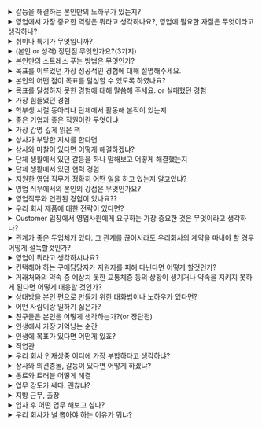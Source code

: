 <details markdown = "1">
<summary>갈등을 해결하는 본인만의 노하우가 있는지?</summary>
갈등 과정에서 서로 간의 감정이 많이 상했을겁니다. 저는 우선 감정을 안정화 하기 위해 다양한 시도를 할거같습니다.<br>
대학 팀프로젝트 당시 주제 선정 과정에서 팀원들과 갈등을 겪었던 적이 있습니다.<br>
이때 저는 대화를 서로 진솔히 나눠보기 위해 서로 저녁도 같이 먹고, 카페에서 얘기도 나누면서 시간을 보냈습니다.<br>
이후 서로 친해지고 나니 대화하기가 한결 수월해졌고, 팀프로젝트 주제 선정도 잘 마무리 되었습니다.<br>
</details>

<details markdown = "1">
<summary>영업에서 가장 중요한 역량은 뭐라고 생각하나요?, 영업에 필요한 자질은 무엇이라고 생각하나?</summary>
저는 무엇보다 고객 지향적 태도가 가장 중요하다고 생각합니다.<br>
제품이나 솔루션에 대한 완벽한 이해뿐만 아니라, 고객분들의 비즈니스적 목표나 과제를 경청하고 이를 바탕으로 이해를 한 후에, 적합한 솔루션을 제안드리는것이 성공적인 영업활동이라고 생각하기 떄문입니다.<br>
<br>
그리고 고객사 분들과 거짓 없이 소통하는 것도 중요하다고 생각합니다.<br>
미팅을 하다보면 수주하고 싶다는 욕심 때문에 안되는 기능을 된다 하거나, 확인이 필요한 사항을 내부 협의 없이 진행할 수 있습니다.<br>
하지만 영업사원은 자신이 하는 말에 책임을 져야 하기 때문에 가능한 것과 가능하지 않은 것의 선을 확실하게 알고 영업할 필요가 있습니다.<br>
무조건적으로 예스만 외치다 고객사와의 약속을 못 지킨다면 신뢰도 잃고, 최악의 경우 실주 할 수도 있기 떄문입니다.<br>
따라서 너무 무리해서 영업하다 신뢰를 잃는 것보다 거짓 없이 고객사를 대하는 것이 중요한 것 같습니다.<br>
</details>

<details markdown = "1">
<summary>취미나 특기가 무엇입니까?</summary>
등산,배드민턴, 산책, 노래 부르고 듣는거, 이윤나 효과(걱정이 많을때 산책하면 생각도 정리되고, 정리 과정에서~~ 원래 움직이는거 싫어했는데 취미 되었음)<br>
특기 : 새로운 사람에게 말 붙이는거? <br>
</details>

<details markdown = "1">
<summary>(본인 or 성격) 장단점 무엇인가요?(3가지)</summary>
저의 가장 큰 장점은 공감 능력을 바탕으로 한 의사소통 능력이라고 생각합니다. 고등학교때 친구들의 추천을 받아 또래상담가를 맡게 되었고, 다양한 사람들의 고민을 듣고 같이 공감 및 소통하는 방법에 대해 배우게 되었습니다.<br>
이러한 경험을 바탕으로 현재도 다른 사람들의 말을 경청하고, 개개인의 상황에 맞게 대화를 이어나가면서 여러 사람들과 좋은 관계를 이어나가고 있습니다.
단점은 때로 거절을 잘 못한다는 것입니다.<br>
대학교 시절 ppt 제작으로 교수님께 칭찬을 받은 후, 동기들이 ppt 제작이 필요할때 저에게 도움을 요청했던 적이 있습니다.<br>
이때 도움 요청을 거절하지 못해서 시험기간에도 ppt제작에 도움을 주어 일정에 차질이 생겼었던적이 있습니다.<br>
현재는 도움 요청에 대해 가능한 한에서만 수락하고 불가능하다면 불가능한 이유를 객관적이고 솔직하게 이야기 하면서 정중하게 거절하려고 노력하고있습니다.<br>
(앞으로 마주하는 다른 단점들도 반복적으로 성찰하고 깨우치고 이를 극복하기 위해 노력 ~~~)<br>
<br>
장점, 단점 남은거 두가지<br>
장점 : 맡은일은 밤을 세서라도 해내는 끈기와 책임감 인것 같습니다. 실제로 학부 연구생시절 2달 동안 항상 새벽 2시 이후 퇴근하면서 맡은일은 어떻게든 하려했다 ~~~ 팀 프로젝트에서도 ~~~. 약속은 어떻게든 지킨다<br>
단점 : 과몰입, 친구 상황에 더 슬퍼함. 과한것은 자제 필요. 현재는 너무 과몰입하지 않고 감정을 절제하려고 한다.<br>
단점 : 직설적이지 못하다는 단점. 팀프로젝트때 참여 안하는 팀원 있었음 -> 직접적으로 문제 제기를 못하고 업무를 나누 어 진행함 -> 지금은 상대방 감정을 존중하면서 필요한 상황엔 직설적으로 피드백을 주도록 노력하고있음<br>
</details>

<details markdown = "1">
<summary>본인만의 스트레스 푸는 방법은 무엇인가?</summary>
저는 주로 산책을 하면서 스트레스를 풉니다. 밖에서 몸을 움직이기에 답답한 마음이 해소되고, 제가 현재 왜 스트레스를 받고 어떻게 해나가야할 지 생각 정리를 하기 좋기 때문입니다.<br>
그리고 노래감상 or 노래방<br>
(적당한 스트레스는 긴장김으로 오히려 성과~)<br>
</details>

<details markdown = "1">
<summary>목표를 이루었던 가장 성공적인 경험에 대해 설명해주세요.</summary>
학부 연구생 시절 지상 원격 측정 장비를 통한 이산화질소 원격 측정 과제 수주에 성공하고, 프로젝트를 완료한 과정이 목표를 이루었던 가장 성공적인 경험이었던것 같습니다.<br>
과제 수주를 위해 관련 연구실에서 진행 중인 연구 사항 및 논문을 분석하여 연구실 별 평균 산출 오차를 계산하였고, Nasa의 Pandora 장비를 이용하여 관측하는 저희 연구실은 약 5배 정도 산출 오차가 적다는 점을 강조하여 연구과제를 수주할 수 있었습니다.<br>
<br>
프로젝트 진행 과정에서 해상도가 낮아서 측정이 되지 않았던 장비를 통해 공장 굴뚝에서 배출되는 이산화질소 농도 관측 가능 여부를 판단하였습니다. 이때 해당 장비의 해상도로 관측한 사례가 존재하지 않았고, 실제로 관측을 진행하였을때도 원하는 산출 정확도를 얻지 못하였습니다.<br>
하지만 여러 전문가 분들에게 자문을 구하여 장비 튜닝만이 해답임을 알게되었고, 추가 예산을 얻기 위해 장비 튜닝의 필요성을 증명하였습니다.<br>
최종적으로 산출 정확도를 20%에서 70%까지 높일수 있게 되었고, 성공적으로 프로젝트를 마무리할 수 있었습니다.<br>
<br>
(이때 국내 연구실의 평균 산출 오차는 3.4 * 10^-3(radiance) 였지만, 나사의 판도라 장비의 사용권이 있는 저희 연구실의 평균 산출오차는 6.8 * 10-4로 약 5배 정도 뛰어난 산출결과)<br>
</details>

<details markdown = "1">
<summary>본인의 어떤 점이 목표를 달성할 수 있도록 하였나요?</summary>
목표를 달성하는데 큰 역할을 한 점은 제가 포기하지 않고 문제를 해결하려는 책임감을 바탕으로 한 끈기와 여러 사람들께 도움을 요청드리고, 관련 자료를 열심히 찾아본 적극성이 목표를 달성할 수 있게 한것 같습니다.<br>
처음에는 해상도 문제와 같은 기술적인 어려움에 직면했을때, 몇 번의 측정 끝에도 원하는 산출 정확도의 결과를 얻지 못했습니다.<br>
그럼에도 불구하고, 저는 다양한 논문과 기술 문서들을 열심히 검색하며 해결책을 파악하려고 노력했습니다. 또한, 여러 전문가분들에게 자문을 요청드리는 과정에서 문제의 본질을 깊이 이해하게 되었고, 최종적으로 해결방안을 도출하였습니다.<br>
저의 끈기와 자기 주도적인 태도는 프로젝트를 성공적으로 이끈 주요 원동력이였다고 생각합니다. 앞으로도 문제를 해결하기 위한 끈기와 적극성을 바탕으로 맡은 일을 책임감 있게 수행하고, 좋은 성과를 내는 사원으로 성장하고자 합니다.
</details>

<details markdown = "1">
<summary>목표를 달성하지 못한 경험에 대해 말씀해 주세요. or 실패했던 경험</summary>
학부 시절, 저는 수석으로 졸업하는 것을 목표로 삼았으나 달성하지 못한 경험이 있습니다.<br>
이때 저는 흥미가 가는 과목에 대해서는 성적이 좋았으나, 재미가 없다고 느껴진 특정 전공 과목들에 대한 성적이 좋지 못하였습니다.<br>
이 경험을 통해 제가 관심을 가지 않았던 부분에 대해서도 진지한 태도로 접근해야 하며, 큰 목표를 이루기 위해서는 세부적인 요소 하나하나에 무관심하거나 소홀히 해서는 안된다는 점을 깨달았습니다.<br> 
<br>
꼬리질문 - 이를 자신의 삶에 어떻게 반영하였나요?<br>
개발 프로젝트 예시 -> 동시성 제어 해본것<br>
</details>

<details markdown = "1">
<summary>가장 힘들었던 경험</summary>
학부 연구생 시절 국립환경 과학원 장비를 통해 이산화질소 산측 정확도를 높이는 과정이 가장 힘들었던 경험인 것 같습니다.<br>
관련 자료나 논문을 바탕으로 5달간 여러 시도를 해보았지만, 끝내 산출 정확도는 신뢰도 범위 밖이였고, 개선할 수 없었습니다.<br> 
이러한 상황속에서 우선 저의 연구 과정을 전부 정리하고, 장비를 개발한 회사, 여러 교수님들, 그리고 타 대학 박사 분들께 현재 상황에 대해 설명을 드리고 자문을 요청드렸습니다.<br>
저의 자문 요청에 대해 모두 "이런 시도까지 해봤는데 안되는거면, 장비 튜닝이 답인 것 같다, 현재 상황을 잘 정리해서 증명한다면 연구진 분들께서도 분명 이해하실거다" 라는 답변을 주셨습니다.<br>
이후 저는 제가 시도했던 방법들을 정리하여 각 방법마다 산출 오차가 개선되지 않음을 발표하게 되었고, 최종적으로 장비 튜닝을 위한 추가 예산을 따내게 되었습니다.<br>
해당 경험을 통해 저는 포기하지 않고 노력한다면 모든지 할수 있다는 마음가짐을 가지게 되었고, 여러 전문가분들께 자문을 요청드리는 용기가 문제의 해결책이 될 수 있다는 것을 배웠습니다.<br>
</details>

<details markdown = "1">
<summary>학부생 시절 동아리나 단체에서 활동해 본적이 있는지</summary>
학부생 시절 학과 내 축구 동아리에 가입하여 활동하였고, 학생회에서 대내협력부장을 맡아 학과 여러 행사에 참여를 요청드렸습니다.<br>
그리고 연구실에서 학부 연구생 활동을 하였습니다. 
</details>

<details markdown = "1">
<summary>좋은 기업과 좋은 직원이란 무엇이냐</summary>
좋은 기업 : 직원들이 잠재력을 발휘하고 성장할 수 있는 환경을 조성한 기업.
좋은 직원 : 맡은 역할과 책임을 성실히 수행하고, 어떻게 우리 기업이 더 성장해 나갈 수 있을지 고민하는 직원.
</details>

<details markdown = "1">
<summary>가장 감명 깊게 읽은 책</summary>
저는 거절은 해야겠는데 말을 못하겠고라는 책을 가장 감명 깊게 읽은 것 같습니다.<br>
해당 책을 통해 사람들이 거절은 잘 못하는 이유은 대개 관계 불안 있고, 오히려 거절을 하는 것이 자신에게 도움이 될 뿐만 아니라, 관계 유지에 도움이 된다는 것을 알게 되었습니다.<br>
이후 저는 도움 요청에 대해 가능한 한에서만 수락하고 불가능하다면, 불가능한 이유를 솔직하게 이야기하면서 정중하게 거절하려고 노력하고있습니다.<br>
</details>

<details markdown = "1">
<summary>상사가 부당한 지시를 한다면</summary>
저는 우선적으로 법적이나, 회사 내규에 어긋나는 지시거나 회사의 이윤에 해를 끼치는지 부터 판단해 보겠습니다.<br>
이때 만약 어긋나는 일이라고 확인된다면 가까운 선배뿐과 조용히 조언을 구한 후 행동하겠습니다.<br>
하지만 부당한 지시가 저만의 생각이였다면, 일단은 지시를 따르겠습니다. <br>
먼저 회사생활을 시작하신 상사의 지시는 이유가 있다고 생각하고, 큰 일이 아니라면 지시 이행 후에 나중에 개인적으로 말씀드려도 되는 부분이라고 생각합니다.<br>
</details>

<details markdown = "1">
<summary>상사와 마찰이 있다면 어떻게 해결하겠냐?</summary>
상사분과 갈등이 생긴다면, 우선 상사분과 대화를 통해 문제를 해결하도록 적극적으로 노력하겠습니다.<br>
이때 상사분의 생각과 의견을 들어보고, 어디서 부터 오해가 생겼는지 파악하여 그것을 해결하도록 하겠습니다.<br>
상사분은 인생과 실무에 있어 저보다는 경험이 많은 분이므로, 의견을 받아들이되, 불합리하거나 회사의 이익에 반하는 것이 있으면 의견을 제시하여 조율하도록 노력하겠습니다.<br>
</details>

<details markdown = "1">
<summary>단체 생활에서 있던 갈등을 하나 말해보고 어떻게 해결했는지</summary>
네 저는 팀프로젝트를 하면서 갈등을 해결했던 경험이 있습니다.<br>
교수님께서 기말고사 대체로 팀 과제를 내주셨습니다.<br>
그런데 다른 팀원분들께서 개인 약속과 개인 시험 공부가 있다며 조별 과제를 피했습니다.<br>
저는 그때 이렇게 하다가는 안되겠다는 생각을 가지고 가능한 시간을 만들어서 조원들에게 설문조사를 하였습니다.<br>
설문 조사 내용을 바탕으로 수업시간 앞뒤 약 한시간 정도의 시간을 활용해서 과제를 해보면 어떨지 의견을 구했습니다.<br>
결과적으로 짧은 시간안에 효율적으로 기말고사 과제를 잘 마무리 할 수 있었습니다.<br>
</details>

<details markdown = "1">
<summary>단체 생활에서 있던 협력 경험</summary>
학부 연구생 시절, 저는 지상, 항공, 위성 총 3부문에 대한 이산화질소 관련 연구과제 수주를 위한 자료 조사를 동료 3명과 함께 진행했습니다. 제가 맡은 부문은 지상이었고, 다른 두 명은 각각 항공과 위성 부문을 담당했습니다. 저희 연구실은 지상과 위성 부문에서 강점을 가지고 있어, 이 두 부문의 조사는 빠르게 마무리되었습니다.<br>
그러나 항공 부문에 대한 경험 부족으로 인해, 해당 부문의 조사에 어려움을 겪었습니다. 이에 저를 포함한 팀원 모두가 항공 부문의 조사에 참여하기로 결정했습니다. 저희는 위성과 항공 부문의 농도 산출 원리가 유사하다는 점과, 저희 연구실이 세계 최초로 환경 관련 정지궤도 위성인 GEMS의 이산화질소 농도 산출 알고리즘을 개발했다는 점을 강조했습니다.
이러한 노력의 결과로, 저희는 지상과 위성 부문에 대한 연구 과제를 수주하는 데 성공했습니다. 항공 부문에 관해서는 충남대학교와 공동 연구를 진행 하게 되었습니다.<br>
</details>

<details markdown = "1">
<summary>지원한 영업 직무가 정확히 어떤 일을 하고 있는지 알고있냐?</summary>
슈어소프트테크의 패키지 소프트웨어 및 자동화 솔루션에 대한 판매 영업을 하거나, 소프트웨어 엔지니어링 서비스 기술 영업을 하는것으로 알고 있습니다.<br>
</details>

<details markdown = "1">
<summary>영업 직무에서의 본인의 강점은 무엇인가요?</summary>
누구를 만나도 대화를 이어나갈수 있는 친화력, 객관적으로 데이터를 분석하고 이를 기반으로 저희 제품의 수주를 이끌어낼수 있는 설득력, 실제 개발 경험<br>
</details>

<details markdown = "1">
<summary>영업직무와 연관된 경험이 있나요??</summary>
야간 편의점 알바 당시, 브레디크라는 gs25의 빵 브랜드, 초기에 폐기가 너무 많이 남 -> 우유로 반죽했다는 점을 강조하여, 판매를 해본적<br>
그리고 학생회 당시, 다른 과는 전자레인지로 만들어진 고기를 돌린다면, 우리가 직접 불맛을 내고 구워서, 완판한 경험이 있다.<br>
학부 연구생 당시, 타 연구실에서 비해 저희가 가지는 산출 오차적 장점을 수치적으로 계산하여 연구과제 수주
</details>

<details markdown = "1">
<summary>우리 회사 제품에 대한 전략이 있다면?</summary>
아직 미래 기술에 대한 검증 시스템을 제대로 도입하지 않은곳이 많아보임 -> 이곳을 공략하겠다.<br>
</details>

<details markdown = "1">
<summary>Customer 입장에서 영업사원에게 요구하는 가장 중요한 것은 무엇이라고 생각하나?</summary>
고객 입장에서 영업사원에게 요구하는 것은 이해도와 신뢰도라고 생각합니다.<br>
고객분들은 자신의 비즈니스 요구와 문제를 정확히 이해하고, 이에 맞는 솔루션을 제안하는 영업사원 분을 선호하기 때문입니다.<br>
그리고 약속을 지키고 정직하게 행동하는 것 -> 신뢰도
</details>

<details markdown = "1">
<summary>관계가 좋은 두업체가 있다. 그 관계를 끊어서라도 우리회사의 계약을 따내야 할 경우 어떻게 설득할것인가?</summary>
만약 관계가 좋은 두 업체사이에서 저희 회사의 계약을 따내야 한다면, 저는 타 제품에 비해 저희 제품이 고객사의 비즈니스적 목표나 성장에 어떻게 기여할 수 있는지를 명확하게 제시할 것 같습니다.<br>
그리고 저는 고객분들에게 제가 단순히 제품을 판매하는 것 뿐 아니라, 고객분들의 성공을 위해 진정으로 함께하는 파트너임을 행동을 통해 보여드릴것 같습니다.<br> 
</details>

<details markdown = "1">
<summary>영업이 뭐라고 생각하시나요?</summary>
저희 동료분들께서 개발하신 솔루션을 시장에 소개하고, 그 가치를 증명하고 성과를 내기 위해 최전방에서 노력하는 역할이라고 생각합니다.<br>
</details>

<details markdown = "1">
<summary>컨택해야 하는 구매담당자가 지원자를 피해 다닌다면 어떻게 할것인가?</summary>
우선 담당자분께서 바쁘거나 다른 우선순위에 집중 하시는 경우라면, 고객분의 입장을 이해하려고 노력할 것입니다.<br>
만약 저희의 제품이 마음에 들지 않으셔서 저를 피해 다니신다면, 이메일이나 메세지를 통해 저희 제품에 이점과 고객분들의 비즈니스에 어떤 영향을 미칠 수 있는지 보내드려, 마음을 돌리기 위해 노력하겠습니다.<br>
</details>

<details markdown = "1">
<summary>거래처와의 약속 중 예상치 못한 교통체증 등의 상황이 생기거나 약속을 지키지 못하게 된다면 어떻게 대응할 것인가?</summary>
예상치 못한 교통체증과 같은 상황이 발생한다면, 가능한 빨리 거래처에 연락해서 상황을 알리고, 사과의 말을 전하고 예상 도착 시간을 알려드릴거 같습니다.<br>
그리고 이런 상황이 다시는 발생하지 않도록, 약속 시간을 보다 여유롭게 잡거나, 1시간 정도 일찍 도착할것 같습니다.<br>
</details>

<details markdown = "1">
<summary>상대방을 본인 편으로 만들기 위한 대화법이나 노하우가 있다면?</summary>
저는 상대방의 이야기를 경청하고, 상대방의 의견을 존중하는 것에서 시작된다고 생각합니다.<br>
이때 상대방의 감정과 동기를 이해하고 그에 맞게 공감함으로서, 상대방에게 신뢰감을 줄 수 있고, 제게 마음을 좀더 열 수 있다고 생각합니다.<br>
</details>

<details markdown = "1">
<summary>어떤 사람이랑 일하기 싫은가?</summary>
저는 일에 대해 비협조적인 사람과 일하기 힘들다고 생각합니다.<br>
조직은 목표를 다같이 만들어 나가야 하기 떄문에, 비협조적인 경우에는 협력하기 어렵다고 생각하기 떄문입니다.<br>
</details>

<details markdown = "1">
<summary>친구들은 본인을 어떻게 생각하는가?(or 장단점)</summary>
친구들이 말하는 저는 같이 있으면 재미있다는 것입니다.<br>
여러 사람들과 있을때 재밌는 분위기를 조성하는 역할을 해서 이런 얘기를 종종 듣는것 같습니다.<br>
반면 제 단점을 과몰입을 하는 것이라고 생각하는 것 같습니다.<br>
친구들이 슬프거나 기쁠때 오히려 제가 더 기뻐하고 더 슬퍼하는 경우가 있습니다.<br>
뭐든 과한것은 좋지 않기 떄문에 현재는 너무 과몰입하지 않고 감정을 절제하려고 노력하고 있습니다.<br>
</details>

<details markdown = "1">
<summary>인생에서 가장 기억남는 순간</summary>
이것도 학부 연구생 시절 마친 순간<br>
</details>

<details markdown = "1">
<summary>인생에 목표가 있다면 어떤게 있죠?</summary>
우선 회사에서의 목표를 말씀드리자면 10년 내로 사업개발 팀에서 영업 전문가로 성장하고, 후배들의 멘토가 되고자 합니다.<br>
개인적으로는 어떤 자리에 있어도 필요한 사람이 되자는 것이 목표입니다.<br>
지금까지 여러 프로젝트 및 과제에서 언제나 제 몫을 다하는 사람으로 항시 그 일에 필요한 사람으로 기억되기 위해 노력했습니다.<br>
앞으로도 기억되는 사람이 되고자 맡은 일에 최선을 다하며 신뢰와 믿음을 쌓아 가고자 합니다.<br>
</details>

<details markdown = "1">
<summary>직업관</summary>
제가 평상시에 생각하는 직업관의 첫번째는 가장 잘할 수 있는 일을 하는 것입니다.<br>
다른 사람들을 설득하고 목표를 달성하는 영업은 제가 가장 잘할 수 있는 일이라 확신합니다.<br>
둘째로 흥미와 재미를 가지고 일할 수 있는 분야에서 일을 하는 것입니다.<br>
CS 지식을 배우고 실제 개발을 경험해보는 과정에서 sw분야에 대한 흥미와 즐거움을 느끼게 되었고, 여러 사람을 만나는 것을 좋아하기에 영업이 저랑 잘 맞다고 생각합니다.<br>
마지막으로는 자부심을 가지며 일할 수 있는 곳에서 근무하는 것입니다.<br>
</details>

<details markdown = "1">
<summary>우리 회사 인재상중 어디에 가장 부합하다고 생각하냐?</summary>
저는 챌린저(보다 안전한 사회를 만들기 위해 꿈과 열정을 가지고 도전하는 인재)와 적합한 지원자라고 생각합니다.<br>
실제 이커머스 개발 프로젝트 당시에도, 멘토분들께서 멀티쓰레드까지는 다뤄볼 필요가 없다라고 하심.<br>
하지만 이커머스 플랫폼 특성상 멀티쓰레드 관련 문제를 다루어 보고 싶었고, 최종적으로 동시성 제어를 하여 저의 플랫폼이 정상적으로 동작하게끔 하였다.<br>
그리고 학부 시절에서 항상 한발짝 더 나아간다는 생각으로 프로젝트에 임했고, 좋은 결과를 얻었다.<br>
</details>

<details markdown = "1">
<summary>상사와 의견충돌, 갈등이 있다면 어떻게 하겠냐?</summary>
상사분과 갈등이 생긴다면, 우선 대화를 통해 문제를 해결하도록 노력하겠습니다.<br>
상사분의 생각과 의견을 들은 후, 어디서 부터 오해가 생겼는지 파악하여 그것을 해결하도록 하겠습니다.<br>
상사분께서는 인생과 실무에 있어서 저보다 경험이 많으신 분이므로, 의견을 받아들이되 불합리하거나 회사의 이익에 반하는 것이 있으면 의견을 제시하여 조율하도록 하겠습니다.<br>
</details>

<details markdown = "1">
<summary>동료와 트러블 어떻게 해결</summary>
저는 동료와 갈등이 생긴다면 먼저 다가가 대화로 해결할 수 있도록 하겠습니다.<br>
대화를 하기전 제가 제 스스로 행동과 언어에 있어서 잘못된 부분이 있는지 되돌아보겠습니다.<br>
그 후 상대방에게 다가가 어떤 오해가 있었는지 얘기를 나누고 해결하도록 하겠습니다.<br>
상대방이 잘못을 하더라도 끝까지 잘 경청하여 오해를 풀고 다시는 이런 일이 발생하지 않도록 원활히 대화를 이어나가겠습니다.<br>
</details>

<details markdown = "1">
<summary>업무 강도가 쎄다. 괜찮냐?</summary>
업무 강도가 쎄더라도 저는 잘해낼 수 있습니다.<br>
고객사분들과 일을 하는 과정에서 야근이나 주말근무도 불가피 할 수 있다고 생각합니다.<br>
이때 제 업무 능력을 성장시킨다는 마음가짐과 저희 동료분들의 노력을 증명한다는 책임감을 바탕으로 성실히 업무에 임하도록 하겠습니다.<br>
</details>

<details markdown = "1">
<summary>지방 근무, 출장</summary>
네 가능합니다. 다양한 사람들을 만나고, 저의 업무 역량을 늘릴수있는 성장의 기회로 생각하고 잘 적응해 나가겠습니다.<br>
</details>

<details markdown = "1">
<summary>입사 후 어떤 업무 해보고 싶나?</summary>
저는 Dcat과 Autosim이 현재 자율주행차에 국한되있는거 같다.<br>
uam의 경우 출발 당시 각 고도별 바람장 정보와 기후 정보를 바탕으로 최적의 경로를 세운다. <br>
이후 시시각각 변화하는 기후 및 바람 상황에 따라 비행 경로를 계속해 수정해 나가야 합니다.<br>
이때 비행 경로를 설정하는 로직이 잘 동작하는지, 그리고 비상상황에서 uam의 제어 시스템이 잘 동작하는지에 대해 기존 Dcat, Autosim을 개발하는 과정에서 얻어온 노하우를 바탕으로 테스팅 솔루션을 개발한다면 시장에서 좋은 반응을 얻을거 같다.<br>
우선은 uam 관련 회사들과 컨택한 후에, 니즈를 경청해서 어떠한 솔루션을 개발하면 좋을지 파악해보고 싶습니다.<br>
</details>

<details markdown = "1">
<summary>우리 회사가 널 뽑아야 하는 이유가 뭐냐?</summary>
저는 객관적인 데이터를 바탕으로 분석을 진행하고, 이를 바탕으로 정부출연연구소의(국립환경과학원) 연구과제를 수주하고 과제를 성공적으로 마친 경험이 있다.<br>
이 경험이 향후 새로운 고객사 분들을 맞이하는데 도움이 될거라 생각한다.
그리고 저의 의사소통 능력과 cs관련 지식, 그리고 개발 경험을 바탕으로 다양한 고객사 분들의 니즈를 경청하고, 이에 맞는 솔루션을 제안하여 저희 회사의 성과 달성 뿐 아니라, 고객사 분들과의 신뢰를 형성하는것에 도움이 될것이다.<br>
</details>


























